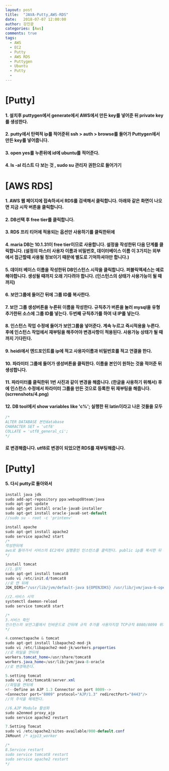 ```yaml
---
layout: post
title:  "JAVA-Putty,AWS-RDS"
date:   2018-07-07 12:00:00
author: 강진광
categories: [Aws]
comments: true
tags:
  - AWS
  - EC2
  - Putty
  - AWS RDS
  - Puttygen
  - Ubuntu
  - Putty
  - 
---
```

# [Putty]

#### 1. 설치후 puttygen에서 generate에서 AWS에서 만든 key를 넣어준 뒤 private key를 생성한다.
#### 2. putty에서 탄력적 ip를 적어준뒤 ssh > auth > browse를 들어가 Puttygen에서 만든 key를 넣어줍니다.
#### 3. open yes를 누른뒤에 id에 ubuntu를 적어준다. 
#### 4. ls -al 리스트 다 보는 것 , sudo su 관리자 권한으로 들어가기

# [AWS RDS]

#### 1. AWS 웹 페이지에 접속하셔서 RDS를 검색해서 클릭합니다. 아래와 같은 화면이 나오면 지금 시작 버튼을 클릭합니다.
#### 2. DB선택 후 free tier를 클릭합니다.
#### 3. RDS 프리 티어에 적용되는 옵션만 사용하기를 클릭한뒤에 
#### 4. maria DB는 10.1.31이 free tier이므로 사용합니다. 설정을 작성한뒤 다음 단계를 클릭합니다. (설정의 마스터 사용자 이름과 비밀번호, 데이터베이스 이름 이 3가지는 외부에서 접근할때 사용될 정보이기 때문에 별도로 기억하셔야만 합니다.)
#### 5. 데이터 베이스 이름을 작성한뒤 DB인스턴스 시작을 클릭합니다. 퍼블릭액세스는 예로 해야합니다. 생성될 때까지 오래 기다려야 합니다. (인스턴스의 상태가 사용가능이 될 때까지)
#### 6. 보안그룹에 들어간 뒤에 그룹 ID를 복사한다.
#### 7. 보안 그룹 생성버튼을 누른뒤 이름을 작성한다. 규칙추가 버튼을 눌러 mysql을 유형 추가한뒤 소스에 그룹 ID를 넣는다. 두번째 규칙추가를 하여 내 IP를 넣는다.
#### 8. 인스턴스 작업 수정에 들어가 보안그룹을 넣어준다. 계속 누르고 즉시적용을 누른다. 후에 인스턴스 작업에서 재부팅을 해주어야 변경사항이 적용된다. 사용가능 상태가 될 때까지 기다린다. 
#### 9. heidi에서 엔드포인트를 ip에 적고 사용자이름과 비밀번호를 적고 연결을 한다. 
#### 10. 파라미터 그룹에 들어가 생성버튼을 클릭한다. 이름을 본인이 원하는 것을 적어준 뒤 생성합니다. 
#### 11. 파라미터를 클릭한뒤 1번 사진과 같이 변경을 해줍니다. (한글을 사용하기 위해서) 후에  인스턴스 수정에서 파라미터 그룹을 만든 것으로 등록한 뒤 재부팅을 해줍니다.(scrrenshots/4.png)
#### 12. DB tool에서 show variables like 'c%'; 실행한 뒤 latin이라고 나온 것들을 모두 

~~~sql
/*
ALTER DATABASE 본인database
CHARACTER SET = 'utf8'
COLLATE = 'utf8_general_ci';
*/ 
~~~

#### 로 변경해줍니다. utf8로 변경이 되었으면 RDS를 재부팅해줍니다.

# [Putty]
#### 5. 다시 putty로 돌아와서 
~~~java
install java jdk
sudo add-apt-repository ppa:webupd8team/java
sudo apt-get update
sudo apt-get install oracle-java8-installer
sudo apt-get install oracle-java8-set-default 
//sudo su - root -c 'printenv'

install apache
sudo apt-get install apache2
sudo service apache2 start
/*
작성한뒤에
aws로 돌아가서 서비스의 EC2에서 실행중인 인스턴스를 클릭한다. public ip를 복사한 뒤 URL에 적어보면 적용되었는지 알 수 있다.
*/

install tomcat
//1.설치
sudo apt-get install tomcat8
sudo vi /etc/init.d/tomcat8 
//로 연 뒤에 
JDK_DIRS="/usr/lib/jvm/default-java ${OPENJDKS} /usr/lib/jvm/java-6-openjdk /usr/lib/jvm/java-6-sun /usr/lib/jvm/java-7-oracle /usr/lib/jvm/java-8-oracle" //을 추가합니다.

//2.서비스 시작
systemctl daemon-reload
sudo service tomcat8 start

/*
3.서비스 확인
인스턴스의 보안그룹에서 인바운드로 간뒤에 규칙 추가를 사용자지정 TCP규칙 8080/8090 위치 무관을 설정해준다(2개 추가)
*/

4.connectapache & tomcat
sudo apt-get install libapache2-mod-jk
sudo vi /etc/libapache2-mod-jk/workers.properties 
//로 파일을 연뒤에
workers.tomcat_home=/usr/share/tomcat8
workers.java_home=/usr/lib/jvm/java-8-oracle
//로 변경해준다.

5.setting tomcat
sudo vi /etc/tomcat8/server.xml 
//파일을 연뒤에
<!--Define an AJP 1.3 Connector on port 8009-->
<Connector port="8009" protocol="AJP/1.3" redirectPort="8443"/>
//의 주석을 해제한다.

//6.AJP Module 활성화
sudo a2enmod proxy_ajp
sudo service apache2 restart

7.Setting Tomcat
sudo vi /etc/apache2/sites-available/000-default.conf
JkMount /* ajp13_worker 

/*
8.Service restart
sudo service tomcat8 restart
sudo service apache2 restart 
*/
~~~